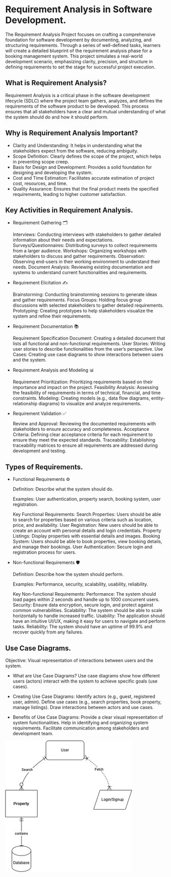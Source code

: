 # Requirement Analysis in Software Development.
The Requirement Analysis Project focuses on crafting a comprehensive foundation for software development by documenting, analyzing, 
and structuring requirements. Through a series of well-defined tasks, learners will create a detailed blueprint of the requirement analysis 
phase for a booking management system. This project simulates a real-world development scenario, emphasizing clarity, precision, and structure in 
defining requirements to set the stage for successful project execution.

## What is Requirement Analysis?
Requirement Analysis is a critical phase in the software development lifecycle (SDLC) where the project team gathers, analyzes, and defines the requirements of the software product to be developed. This process ensures that all stakeholders have a clear and mutual understanding of what the system should do and how it should perform.

## Why is Requirement Analysis Important?

+ Clarity and Understanding: It helps in understanding what the stakeholders expect from the software, reducing ambiguity.
+ Scope Definition: Clearly defines the scope of the project, which helps in preventing scope creep.
+ Basis for Design and Development: Provides a solid foundation for designing and developing the system.
+ Cost and Time Estimation: Facilitates accurate estimation of project cost, resources, and time.
+ Quality Assurance: Ensures that the final product meets the specified requirements, leading to higher customer satisfaction.

## Key Activities in Requirement Analysis.
 + Requirement Gathering 🗂️

    Interviews: Conducting interviews with stakeholders to gather detailed information about their needs and expectations.
    Surveys/Questionnaires: Distributing surveys to collect requirements from a larger audience.
    Workshops: Organizing workshops with stakeholders to discuss and gather requirements.
    Observation: Observing end-users in their working environment to understand their needs.
    Document Analysis: Reviewing existing documentation and systems to understand current functionalities and requirements.

+ Requirement Elicitation ✍️

    Brainstorming: Conducting brainstorming sessions to generate ideas and gather requirements.
    Focus Groups: Holding focus group discussions with selected stakeholders to gather detailed requirements.
    Prototyping: Creating prototypes to help stakeholders visualize the system and refine their requirements.

+ Requirement Documentation 📚

    Requirement Specification Document: Creating a detailed document that lists all functional and non-functional requirements.
    User Stories: Writing user stories to describe functionalities from the user’s perspective.
    Use Cases: Creating use case diagrams to show interactions between users and the system.

+ Requirement Analysis and Modeling 📊

    Requirement Prioritization: Prioritizing requirements based on their importance and impact on the project.
    Feasibility Analysis: Assessing the feasibility of requirements in terms of technical, financial, and time constraints.
    Modeling: Creating models (e.g., data flow diagrams, entity-relationship diagrams) to visualize and analyze requirements.

+ Requirement Validation ✅

    Review and Approval: Reviewing the documented requirements with stakeholders to ensure accuracy and completeness.
    Acceptance Criteria: Defining clear acceptance criteria for each requirement to ensure they meet the expected standards.
    Traceability: Establishing traceability matrices to ensure all requirements are addressed during development and testing.

## Types of Requirements.
+ Functional Requirements ⚙️

    Definition: Describe what the system should do.

    Examples: User authentication, property search, booking system, user registration.

    Key Functional Requirements:
        Search Properties: Users should be able to search for properties based on various criteria such as location, price, and availability.
        User Registration: New users should be able to create an account with personal details and login credentials.
        Property Listings: Display properties with essential details and images.
        Booking System: Users should be able to book properties, view booking details, and manage their bookings.
        User Authentication: Secure login and registration process for users.

+ Non-functional Requirements 🛡️

    Definition: Describe how the system should perform.

    Examples: Performance, security, scalability, usability, reliability.

    Key Non-functional Requirements:
        Performance: The system should load pages within 2 seconds and handle up to 1000 concurrent users.
        Security: Ensure data encryption, secure login, and protect against common vulnerabilities.
        Scalability: The system should be able to scale horizontally to handle increased traffic.
        Usability: The application should have an intuitive UI/UX, making it easy for users to navigate and perform tasks.
        Reliability: The system should have an uptime of 99.9% and recover quickly from any failures.

## Use Case Diagrams.
Objective: Visual representation of interactions between users and the system.

   + What are Use Case Diagrams?
        Use case diagrams show how different users (actors) interact with the system to achieve specific goals (use cases).

   + Creating Use Case Diagrams:
        Identify actors (e.g., guest, registered user, admin).
        Define use cases (e.g., search properties, book property, manage listings).
        Draw interactions between actors and use cases.

   + Benefits of Use Case Diagrams:
        Provide a clear visual representation of system functionalities.
        Help in identifying and organizing system requirements.
        Facilitate communication among stakeholders and development team.

![Booking System Use Case Diagram](alx-booking-uc.png)




